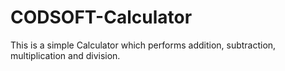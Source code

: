 # CODSOFT-Calculator
This is a simple Calculator which performs addition, subtraction, multiplication and division.
